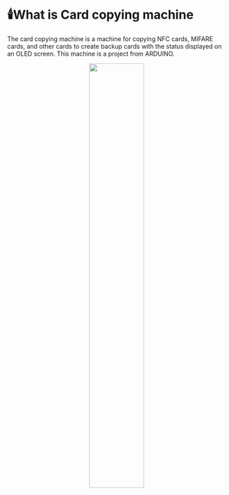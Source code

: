 # 🕯️What is Card copying machine
The card copying machine is a machine for copying NFC cards, MIFARE cards, and other cards to create backup cards with the status displayed on an OLED screen. This machine is a project from ARDUINO.
<p align="center">
  <img src="card_copy.png" width="50%">
</p><br>
